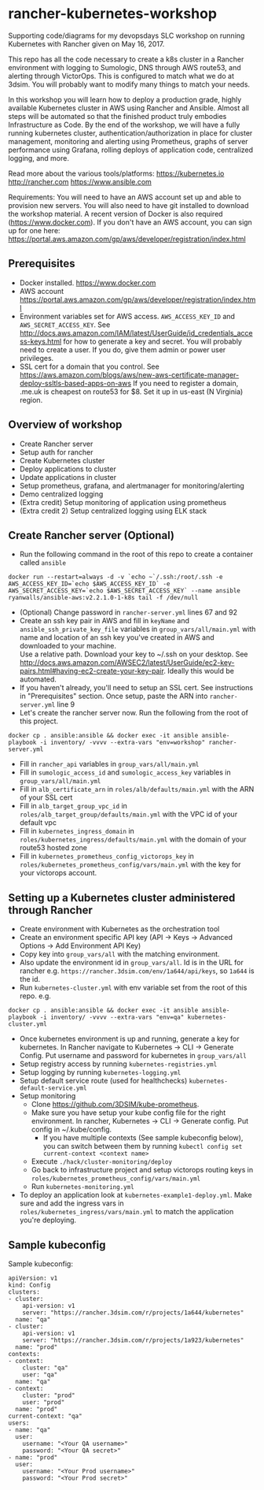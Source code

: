 # rancher-kubernetes-workshop
Supporting code/diagrams for my devopsdays SLC workshop on running Kubernetes with Rancher given on May 16, 2017.

This repo has all the code necessary to create a k8s cluster in a Rancher environment with logging to Sumologic, DNS through AWS route53,
and alerting through VictorOps.  This is configured to match what we do at 3dsim.  You will probably want to modify many things to match your needs.

In this workshop you will learn how to deploy a production grade, highly available Kubernetes cluster in AWS using Rancher and Ansible.  Almost all steps will be automated so that the finished product truly embodies Infrastructure as Code.  By the end of the workshop, we will have a fully running kubernetes cluster, authentication/authorization in place for cluster management, monitoring and alerting using Prometheus, graphs of server performance using Grafana, rolling deploys of application code, centralized logging, and more.

Read more about the various tools/platforms:
https://kubernetes.io
http://rancher.com
https://www.ansible.com

Requirements: You will need to have an AWS account set up and able to provision new servers.  You will also need to have git installed to download the workshop material.  A recent version of Docker is also required (https://www.docker.com).  If you don't have an AWS account, you can sign up for one here: https://portal.aws.amazon.com/gp/aws/developer/registration/index.html

## Prerequisites
* Docker installed.  https://www.docker.com
* AWS account  https://portal.aws.amazon.com/gp/aws/developer/registration/index.html
* Environment variables set for AWS access.  `AWS_ACCESS_KEY_ID` and `AWS_SECRET_ACCESS_KEY`.  See
http://docs.aws.amazon.com/IAM/latest/UserGuide/id_credentials_access-keys.html for how to generate a key and secret.  You will probably need to create a user.  If you do, give them admin or power user privileges.
* SSL cert for a domain that you control.  See https://aws.amazon.com/blogs/aws/new-aws-certificate-manager-deploy-ssltls-based-apps-on-aws
If you need to register a domain, .me.uk is cheapest on route53 for $8.  Set it up in us-east (N Virginia) region.

## Overview of workshop
* Create Rancher server
* Setup auth for rancher
* Create Kubernetes cluster
* Deploy applications to cluster
* Update applications in cluster
* Setup prometheus, grafana, and alertmanager for monitoring/alerting
* Demo centralized logging
* (Extra credit) Setup monitoring of application using prometheus
* (Extra credit 2) Setup centralized logging using ELK stack

## Create Rancher server (Optional)
* Run the following command in the root of this repo to create a container called `ansible`
```
docker run --restart=always -d -v `echo ~`/.ssh:/root/.ssh -e AWS_ACCESS_KEY_ID=`echo $AWS_ACCESS_KEY_ID` -e AWS_SECRET_ACCESS_KEY=`echo $AWS_SECRET_ACCESS_KEY` --name ansible ryanwalls/ansible-aws:v2.2.1.0-1-k8s tail -f /dev/null
```
* (Optional) Change password in `rancher-server.yml` lines 67 and 92
* Create an ssh key pair in AWS and fill in `keyName` and `ansible_ssh_private_key_file` variables in `group_vars/all/main.yml` with name and location of an ssh key you've created in AWS and downloaded to your machine.  
Use a relative path.  Download your key to ~/.ssh on your desktop.  See http://docs.aws.amazon.com/AWSEC2/latest/UserGuide/ec2-key-pairs.html#having-ec2-create-your-key-pair.  Ideally this would be automated.
* If you haven't already, you'll need to setup an SSL cert.  See instructions in "Prerequisites" section.  Once setup, paste the ARN into `rancher-server.yml` line 9
* Let's create the rancher server now.  Run the following from the root of this project.
```
docker cp . ansible:ansible && docker exec -it ansible ansible-playbook -i inventory/ -vvvv --extra-vars "env=workshop" rancher-server.yml
```


* Fill in `rancher_api` variables in `group_vars/all/main.yml`
* Fill in `sumologic_access_id` and `sumologic_access_key` variables in `group_vars/all/main.yml`
* Fill in `alb_certificate_arn` in `roles/alb/defaults/main.yml` with the ARN of your SSL cert
* Fill in `alb_target_group_vpc_id` in `roles/alb_target_group/defaults/main.yml` with the VPC id of your default vpc
* Fill in `kubernetes_ingress_domain` in `roles/kubernetes_ingress/defaults/main.yml` with the domain of your route53 hosted zone
* Fill in `kubernetes_prometheus_config_victorops_key` in `roles/kubernetes_prometheus_config/vars/main.yml` with the key for your victorops account.

## Setting up a Kubernetes cluster administered through Rancher
* Create environment with Kubernetes as the orchestration tool
* Create an environment specific API key (API -> Keys -> Advanced Options -> Add Environment API Key)
* Copy key into `group_vars/all` with the matching environment.
* Also update the environment id in `group_vars/all`.  Id is in the URL for rancher e.g. `https://rancher.3dsim.com/env/1a644/api/keys`, so `1a644` is the id.
* Run `kubernetes-cluster.yml` with env variable set from the root of this repo.  e.g.

```
docker cp . ansible:ansible && docker exec -it ansible ansible-playbook -i inventory/ -vvvv --extra-vars "env=qa" kubernetes-cluster.yml
```

* Once kubernetes environment is up and running, generate a key for kubernetes.  In Rancher navigate to Kubernetes -> CLI -> Generate Config.
Put username and password for kubernetes in `group_vars/all`
* Setup registry access by running `kubernetes-registries.yml`
* Setup logging by running `kubernetes-logging.yml`
* Setup default service route (used for healthchecks) `kubernetes-default-service.yml`
* Setup monitoring
  * Clone https://github.com/3DSIM/kube-prometheus.
  * Make sure you have setup your kube config file for the right environment.  In rancher, Kubernetes -> CLI -> Generate config.  Put config in ~/.kube/config.
    * If you have multiple contexts (See sample kubeconfig below), you can switch between them by running `kubectl config set current-context <context name>`
  * Execute `./hack/cluster-monitoring/deploy`
  * Go back to infrastructure project and setup victorops routing keys in `roles/kubernetes_prometheus_config/vars/main.yml`
  * Run `kubernetes-monitoring.yml`
* To deploy an application look at `kubernetes-example1-deploy.yml`.  Make sure and add the ingress vars in
`roles/kubernetes_ingress/vars/main.yml` to match the application you're deploying.


## Sample kubeconfig
Sample kubeconfig:

```
apiVersion: v1
kind: Config
clusters:
- cluster:
    api-version: v1
    server: "https://rancher.3dsim.com/r/projects/1a644/kubernetes"
  name: "qa"
- cluster:
    api-version: v1
    server: "https://rancher.3dsim.com/r/projects/1a923/kubernetes"
  name: "prod"
contexts:
- context:
    cluster: "qa"
    user: "qa"
  name: "qa"
- context:
    cluster: "prod"
    user: "prod"
  name: "prod"
current-context: "qa"
users:
- name: "qa"
  user:
    username: "<Your QA username>"
    password: "<Your QA secret>"
- name: "prod"
  user:
    username: "<Your Prod username>"
    password: "<Your Prod secret>"
```